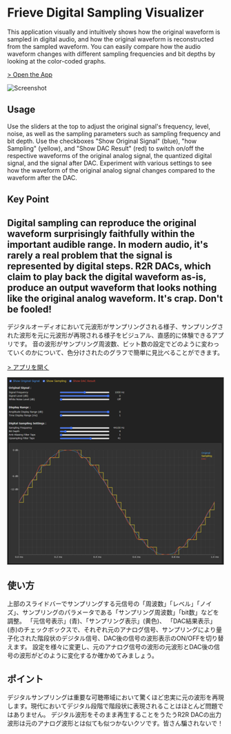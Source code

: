 # Frieve Digital Sampling Visualizer

This application visually and intuitively shows how the original waveform is sampled in digital audio, and how the original waveform is reconstructed from the sampled waveform.
You can easily compare how the audio waveform changes with different sampling frequencies and bit depths by looking at the color-coded graphs.

[> Open the App](https://frieve-a.github.io/sound_toolbox/digital_sampling_visualizer/digital_sampling_visualizer.html)

![Screenshot](digital_audio_visualizer.png)

## Usage

Use the sliders at the top to adjust the original signal's frequency, level, noise, as well as the sampling parameters such as sampling frequency and bit depth.
Use the checkboxes "Show Original Signal" (blue), "how Sampling" (yellow), and "Show DAC Result" (red) to switch on/off the respective waveforms of the original analog signal, the quantized digital signal, and the signal after DAC.
Experiment with various settings to see how the waveform of the original analog signal changes compared to the waveform after the DAC.

## Key Point
Digital sampling can reproduce the original waveform surprisingly faithfully within the important audible range. In modern audio, it's rarely a real problem that the signal is represented by digital steps.
R2R DACs, which claim to play back the digital waveform as-is, produce an output waveform that looks nothing like the original analog waveform. It's crap. Don't be fooled!
---

デジタルオーディオにおいて元波形がサンプリングされる様子、サンプリングされた波形を元に元波形が再現される様子をビジュアル、直感的に体験できるアプリです。
音の波形がサンプリング周波数、ビット数の設定でどのように変わっていくのかについて、色分けされたのグラフで簡単に見比べることができます。

[> アプリを開く](https://frieve-a.github.io/sound_toolbox/digital_sampling_visualizer_ja/digital_sampling_visualizer_ja.html)

![スクリーンショット](digital_sampling_visualizer_ja.png)

## 使い方

上部のスライドバーでサンプリングする元信号の「周波数」「レベル」「ノイズ」、サンプリングのパラメータである「サンプリング周波数」「bit数」などを調整。
「元信号表示」(青)、「サンプリング表示」(黄色)、 「DAC結果表示」(赤)のチェックボックスで、それぞれ元のアナログ信号、サンプリングにより量子化された階段状のデジタル信号、DAC後の信号の波形表示のON/OFFを切り替えます。
設定を様々に変更し、元のアナログ信号の波形の元波形とDAC後の信号の波形がどのように変化するか確かめてみましょう。

## ポイント

デジタルサンプリングは重要な可聴帯域において驚くほど忠実に元の波形を再現します。現代においてデジタル段階で階段状に表現されることはほとんど問題ではありません。
デジタル波形をそのまま再生することをうたうR2R DACの出力波形は元のアナログ波形とは似ても似つかないクソです。皆さん騙されないで！
